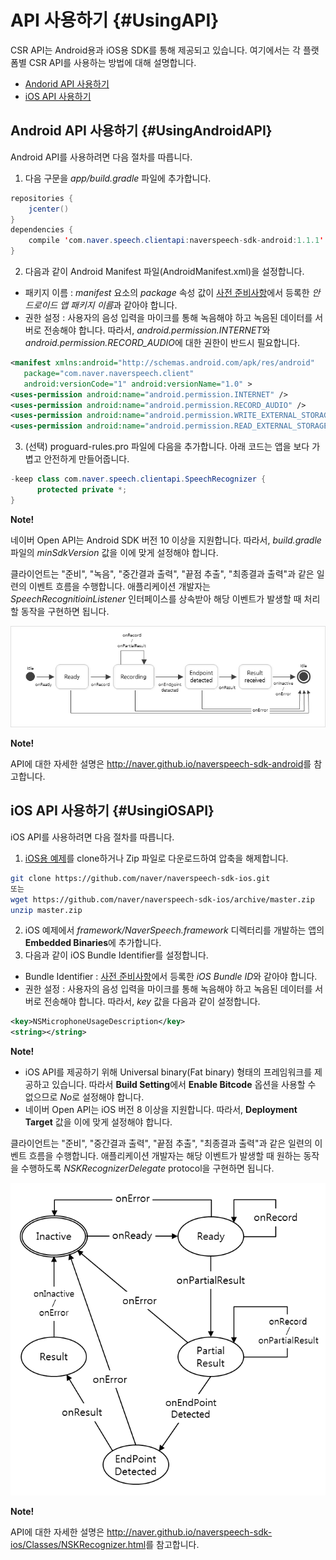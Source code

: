 # API 사용하기 {#UsingAPI}
CSR API는 Android용과 iOS용 SDK를 통해 제공되고 있습니다. 여기에서는 각 플랫폼별 CSR API를 사용하는 방법에 대해 설명합니다.

* [Andorid API 사용하기](#UsingAndroidAPI)
* [iOS API 사용하기](#UsingiOSAPI)

## Android API 사용하기 {#UsingAndroidAPI}

Android API를 사용하려면 다음 절차를 따릅니다.

1. 다음 구문을 *app/build.gradle* 파일에 추가합니다.
```java
repositories {
    jcenter()
}
dependencies {
    compile 'com.naver.speech.clientapi:naverspeech-sdk-android:1.1.1'
}
```
2. 다음과 같이 Android Manifest 파일(AndroidManifest.xml)을 설정합니다.
  * 패키지 이름 : *manifest* 요소의 *package* 속성 값이 [사전 준비사항](#Preparation)에서 등록한 *안드로이드 앱 패키지 이름*과 같아야 합니다.
  * 권한 설정 : 사용자의 음성 입력을 마이크를 통해 녹음해야 하고 녹음된 데이터를 서버로 전송해야 합니다. 따라서, *android.permission.INTERNET*와 *android.permission.RECORD_AUDIO*에 대한 권한이 반드시 필요합니다.
```xml
<manifest xmlns:android="http://schemas.android.com/apk/res/android"
   package="com.naver.naverspeech.client"
   android:versionCode="1" android:versionName="1.0" >
<uses-permission android:name="android.permission.INTERNET" />
<uses-permission android:name="android.permission.RECORD_AUDIO" />
<uses-permission android:name="android.permission.WRITE_EXTERNAL_STORAGE" />
<uses-permission android:name="android.permission.READ_EXTERNAL_STORAGE" />
```
3. (선택) proguard-rules.pro 파일에 다음을 추가합니다. 아래 코드는 앱을 보다 가볍고 안전하게 만들어줍니다.
```java
-keep class com.naver.speech.clientapi.SpeechRecognizer {
      protected private *;
}
```
<div class="note">
<p><strong>Note!</strong></p>
<p>네이버 Open API는 Android SDK 버전 10 이상을 지원합니다. 따라서, <em>build.gradle</em> 파일의 <em>minSdkVersion</em> 값을 이에 맞게 설정해야 합니다. </p>
</div>

클라이언트는 "준비", "녹음", "중간결과 출력", "끝점 추출", "최종결과 출력"과 같은 일련의 이벤트 흐름을 수행합니다. 애플리케이션 개발자는 *SpeechRecognitioinListener* 인터페이스를 상속받아 해당 이벤트가 발생할 때 처리할 동작을 구현하면 됩니다.

![](/CSR/Resources/Images/CSR_State_Diagram_for_Android.png)

<div class="note">
<p><strong>Note!</strong></p>
<p>API에 대한 자세한 설명은 <a href="http://naver.github.io/naverspeech-sdk-android/">http://naver.github.io/naverspeech-sdk-android</a>를 참고합니다. </p>
</div>

## iOS API 사용하기 {#UsingiOSAPI}

iOS API를 사용하려면 다음 절차를 따릅니다.

1. [iOS용 예제](https://github.com/naver/naverspeech-sdk-ios)를 clone하거나 Zip 파일로 다운로드하여 압축을 해제합니다.
```bash
git clone https://github.com/naver/naverspeech-sdk-ios.git
또는
wget https://github.com/naver/naverspeech-sdk-ios/archive/master.zip
unzip master.zip
```
2. iOS 예제에서 *framework/NaverSpeech.framework* 디렉터리를 개발하는 앱의 **Embedded Binaries**에 추가합니다.
3. 다음과 같이 iOS Bundle Identifier를 설정합니다.
  * Bundle Identifier : [사전 준비사항](#Preparation)에서 등록한 *iOS Bundle ID*와 같아야 합니다.
  * 권한 설정 : 사용자의 음성 입력을 마이크를 통해 녹음해야 하고 녹음된 데이터를 서버로 전송해야 합니다. 따라서, *key* 값을 다음과 같이 설정합니다.
```xml
<key>NSMicrophoneUsageDescription</key>
<string></string>
```

<div class="note">
<p><strong>Note!</strong></p>
<ul><li>iOS API를 제공하기 위해 Universal binary(Fat binary) 형태의 프레임워크를 제공하고 있습니다. 따라서 <strong>Build Setting</strong>에서 <strong>Enable Bitcode</strong> 옵션을 사용할 수 없으므로 <em>No</em>로 설정해야 합니다.</li>
<li>네이버 Open API는 iOS 버전 8 이상을 지원합니다. 따라서, <strong>Deployment Target</strong> 값을 이에 맞게 설정해야 합니다.</li>
</ul>
</div>


클라이언트는 "준비", "중간결과 출력", "끝점 추출", "최종결과 출력"과 같은 일련의 이벤트 흐름을 수행합니다. 애플리케이션 개발자는 해당 이벤트가 발생할 때 원하는 동작을 수행하도록 *NSKRecognizerDelegate* protocol을 구현하면 됩니다.

![](/CSR/Resources/Images/CSR_State_Diagram_for_iOS.png)

<div class="note">
<p><strong>Note!</strong></p>
<p>API에 대한 자세한 설명은 <a href="http://naver.github.io/naverspeech-sdk-ios/Classes/NSKRecognizer.html">http://naver.github.io/naverspeech-sdk-ios/Classes/NSKRecognizer.html</a>를 참고합니다. </p>
</div>
